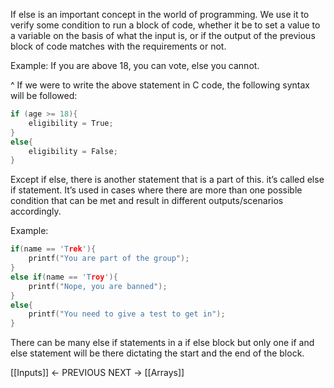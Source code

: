 If else is an important concept in the world of programming. We use it to verify some condition to run a block of code, whether it be to set a value to a variable on the basis of what the input is, or if the output of the previous block of code matches with the requirements or not. 

Example: 
If you are above 18, you can vote, else you cannot. 

^ If we were to write the above statement in C code, the following syntax will be followed: 

```C
if (age >= 18){
	eligibility = True;
}
else{
	eligibility = False;
}

```

Except if else, there is another statement that is a part of this. 
it’s called else if statement. It’s used in cases where there are more than one possible condition that can be met and result in different outputs/scenarios accordingly. 

Example: 
```C
if(name == 'Trek'){
	printf("You are part of the group");
}
else if(name == 'Troy'){
	printf("Nope, you are banned");
}
else{
	printf("You need to give a test to get in");
}
```
There can be many else if statements in a if else block but only one if and else statement will be there dictating the start and the end of the block. 

[[Inputs]] ← PREVIOUS
NEXT → [[Arrays]]

